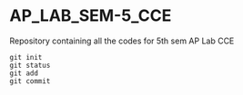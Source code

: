 # AP_LAB_SEM-5_CCE
Repository containing all the codes for 5th sem AP Lab CCE

    git init
    git status
    git add
    git commit
